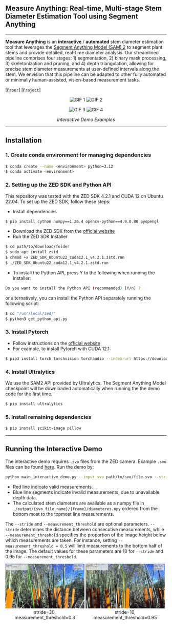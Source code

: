 ## Measure Anything: Real-time, Multi-stage Stem Diameter Estimation Tool using Segment Anything

---
**Measure Anything** is an **interactive** / **automated** stem diameter estimation tool that leverages the [Segment Anything Model (SAM) 2](https://github.com/facebookresearch/sam2) to segment plant stems and provide detailed, real-time diameter analysis. Our streamlined pipeline comprises four stages: 1) segmentation, 2) binary mask processing, 3) skeletonization and pruning, and 4) depth triangulation, allowing for precise stem diameter measurements at user-defined intervals along the stem. We envision that this pipeline can be adapted to other fully automated or minimally human-assisted, vision-based measurement tasks.




[[`Paper`](https://google.com/)] [[`Project`](https://google.com/)]

<p align="center">
  <img src="figures/canola.gif" alt="GIF 1" width="49%">
  <img src="figures/canola.gif" alt="GIF 2" width="49%">
</p>
<p align="center">
  <img src="figures/canola.gif" alt="GIF 3" width="49%">
  <img src="figures/canola.gif" alt="GIF 4" width="49%">
</p>
<p align="center"><em>Interactive Demo Examples</em></p>

---
## Installation ##
### 1. Create conda environment for managing dependencies ###
```bash
$ conda create --name <environment> python=3.12
$ conda activate <environment>
```
### 2. Setting up the ZED SDK and Python API ###
This repository was tested with the ZED SDK 4.2.1 and CUDA 12 on Ubuntu 22.04. To set up the ZED SDK, follow these steps:
- Install dependencies
```bash
$ pip install cython numpy==1.26.4 opencv-python==4.9.0.80 pyopengl
```
- Download the ZED SDK from the [official website](https://www.stereolabs.com/developers/release#82af3640d775)
- Run the ZED SDK Installer
```bash
$ cd path/to/download/folder
$ sudo apt install zstd
$ chmod +x ZED_SDK_Ubuntu22_cuda12.1_v4.2.1.zstd.run
$ ./ZED_SDK_Ubuntu22_cuda12.1_v4.2.1.zstd.run
```
- To install the Python API, press Y to the following when running the installer:
``` bash
Do you want to install the Python API (recommended) [Y/n] ?
``` 
  or alternatively, you can install the Python API separately running the following script:
```bash
$ cd "/usr/local/zed/"
$ python3 get_python_api.py
````
### 3. Install Pytorch ###
- Follow instructions on the [official website](https://pytorch.org/get-started/locally/)
- For example, to install Pytorch with CUDA 12.1:
```bash
$ pip3 install torch torchvision torchaudio --index-url https://download.pytorch.org/whl/cu121
```
### 4. Install Ultralytics ###
We use the SAM2 API provided by Ultralytics. The Segment Anything Model checkpoint will be downloaded automatically when running the the demo code for the first time.
```bash
$ pip install ultralytics
```
### 5. Install remaining dependencies ###
```bash
$ pip install scikit-image pillow
```
---
## Running the Interactive Demo ##
The interactive demo requires `.svo` files from the ZED camera. Example `.svo` files can be found [here](https://drive.google.com/drive/folders/1Q6). Run the demo by:
```bash
python main_interactive_demo.py --input_svo path/to/svo/file.svo --stride 10 --measurement_threshold 0.95
```
- Red line indicate valid measurements.
- Blue line segments indicate invalid measurements, due to unavailable depth data.
- The calculated stem diameters are available as a numpy file in `./output/{svo_file_name}/{frame}/diameteres.npy` ordered from the bottom most to the topmost line measurements.


The `--stride` and `--measurement_threshold` are optional parameters. `--stride` determines the distance between consecutive measurements, while `--measurement_threshold` specifies the proportion of the image height below which measurements are taken. For instance, setting `--measurement_threshold = 0.5` will limit measurements to the bottom half of the image. The default values for these parameters are 10 for `--stride` and 0.95 for `--measurement_threshold`.

<p align="center">
  <figure style="display: inline-block; width: 49%; margin: 0;">
    <img src="figures/stride30_ms0p3.png" alt="GIF 3" width="100%">
    <figcaption style="text-align: center;">stride=30, measurement_threshold=0.3</figcaption>
  </figure>
  <figure style="display: inline-block; width: 49%; margin: 0;">
    <img src="figures/stride10_ms0p95.png" alt="GIF 4" width="100%">
    <figcaption style="text-align: center;">stride=10, measurement_threshold=0.95</figcaption>
  </figure>
</p>
